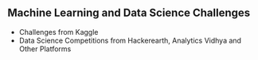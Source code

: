 ## Machine Learning and Data Science Challenges  

+ Challenges from Kaggle  
+ Data Science Competitions from Hackerearth, Analytics Vidhya and Other Platforms  
